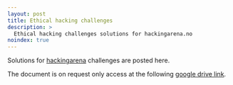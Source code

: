 ```yaml
---
layout: post
title: Ethical hacking challenges
description: >
  Ethical hacking challenges solutions for hackingarena.no
noindex: true
---
```


Solutions for [hackingarena] challenges are posted here.

The document is on request only access at the following [google drive link].

[google drive link]: https://drive.google.com/drive/folders/1nLDz4_P2o1ocWKK5bgE-My7iAe_8JSx-?usp=sharing
[hackingarena]: https://hackingarena.no/home/index.html
